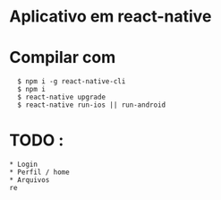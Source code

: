 # Aplicativo em react-native

# Compilar com

```
  $ npm i -g react-native-cli
  $ npm i
  $ react-native upgrade
  $ react-native run-ios || run-android
```

# TODO :

    * Login
    * Perfil / home
    * Arquivos
    re
